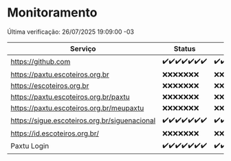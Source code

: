 # Monitoramento

Última verificação: 26/07/2025 19:09:00 -03

|Serviço|Status|Últimas 24h|
|---|---|---|
|https://github.com|<span title="2025-07-19: OK=23">✔️</span><span title="2025-07-20: OK=22">✔️</span><span title="2025-07-21: OK=22">✔️</span><span title="2025-07-22: OK=23">✔️</span><span title="2025-07-23: OK=23">✔️</span><span title="2025-07-24: OK=23">✔️</span><span title="2025-07-25: OK=21">✔️</span>|<span title="25/07/2025 19:09:00 -03 : 200">✔️</span><span title="25/07/2025 20:10:00 -03 : 200">✔️</span><span title="25/07/2025 21:51:00 -03 : 200">✔️</span><span title="25/07/2025 23:45:00 -03 : 200">✔️</span><span title="26/07/2025 00:52:00 -03 : 200">✔️</span><span title="26/07/2025 01:27:00 -03 : 200">✔️</span><span title="26/07/2025 02:14:00 -03 : 200">✔️</span><span title="26/07/2025 03:13:00 -03 : 200">✔️</span><span title="26/07/2025 04:10:00 -03 : 200">✔️</span><span title="26/07/2025 05:12:00 -03 : 200">✔️</span><span title="26/07/2025 06:09:00 -03 : 200">✔️</span><span title="26/07/2025 07:09:00 -03 : 200">✔️</span><span title="26/07/2025 08:08:00 -03 : 200">✔️</span><span title="26/07/2025 09:17:00 -03 : 200">✔️</span><span title="26/07/2025 10:22:00 -03 : 200">✔️</span><span title="26/07/2025 11:08:00 -03 : 200">✔️</span><span title="26/07/2025 12:09:00 -03 : 200">✔️</span><span title="26/07/2025 13:10:00 -03 : 200">✔️</span><span title="26/07/2025 14:07:00 -03 : 200">✔️</span><span title="26/07/2025 15:13:00 -03 : 200">✔️</span><span title="26/07/2025 16:07:00 -03 : 200">✔️</span><span title="26/07/2025 17:10:00 -03 : 200">✔️</span><span title="26/07/2025 18:08:00 -03 : 200">✔️</span><span title="26/07/2025 19:09:00 -03 : 200">✔️</span>|
|https://paxtu.escoteiros.org.br|<span title="2025-07-19: Falhas=23">❌</span><span title="2025-07-20: Falhas=22">❌</span><span title="2025-07-21: Falhas=22">❌</span><span title="2025-07-22: Falhas=23">❌</span><span title="2025-07-23: Falhas=23">❌</span><span title="2025-07-24: Falhas=23">❌</span><span title="2025-07-25: Falhas=21">❌</span>|<span title="25/07/2025 19:09:00 -03 : 403">❌</span><span title="25/07/2025 20:10:00 -03 : 403">❌</span><span title="25/07/2025 21:51:00 -03 : 403">❌</span><span title="25/07/2025 23:45:00 -03 : 403">❌</span><span title="26/07/2025 00:52:00 -03 : 403">❌</span><span title="26/07/2025 01:27:00 -03 : 403">❌</span><span title="26/07/2025 02:14:00 -03 : 403">❌</span><span title="26/07/2025 03:13:00 -03 : 403">❌</span><span title="26/07/2025 04:10:00 -03 : 403">❌</span><span title="26/07/2025 05:12:00 -03 : 403">❌</span><span title="26/07/2025 06:09:00 -03 : 403">❌</span><span title="26/07/2025 07:09:00 -03 : 403">❌</span><span title="26/07/2025 08:08:00 -03 : 403">❌</span><span title="26/07/2025 09:17:00 -03 : 403">❌</span><span title="26/07/2025 10:22:00 -03 : 403">❌</span><span title="26/07/2025 11:08:00 -03 : 403">❌</span><span title="26/07/2025 12:09:00 -03 : 403">❌</span><span title="26/07/2025 13:10:00 -03 : 403">❌</span><span title="26/07/2025 14:07:00 -03 : 403">❌</span><span title="26/07/2025 15:13:00 -03 : 403">❌</span><span title="26/07/2025 16:07:00 -03 : 403">❌</span><span title="26/07/2025 17:10:00 -03 : 403">❌</span><span title="26/07/2025 18:08:00 -03 : 403">❌</span><span title="26/07/2025 19:09:00 -03 : 403">❌</span>|
|https://escoteiros.org.br|<span title="2025-07-19: Falhas=23">❌</span><span title="2025-07-20: Falhas=22">❌</span><span title="2025-07-21: Falhas=22">❌</span><span title="2025-07-22: Falhas=23">❌</span><span title="2025-07-23: Falhas=23">❌</span><span title="2025-07-24: Falhas=23">❌</span><span title="2025-07-25: Falhas=21">❌</span>|<span title="25/07/2025 19:09:00 -03 : 403">❌</span><span title="25/07/2025 20:10:00 -03 : 403">❌</span><span title="25/07/2025 21:51:00 -03 : 403">❌</span><span title="25/07/2025 23:45:00 -03 : 403">❌</span><span title="26/07/2025 00:52:00 -03 : 403">❌</span><span title="26/07/2025 01:27:00 -03 : 403">❌</span><span title="26/07/2025 02:14:00 -03 : 403">❌</span><span title="26/07/2025 03:13:00 -03 : 403">❌</span><span title="26/07/2025 04:10:00 -03 : 403">❌</span><span title="26/07/2025 05:12:00 -03 : 403">❌</span><span title="26/07/2025 06:09:00 -03 : 403">❌</span><span title="26/07/2025 07:09:00 -03 : 403">❌</span><span title="26/07/2025 08:08:00 -03 : 403">❌</span><span title="26/07/2025 09:17:00 -03 : 403">❌</span><span title="26/07/2025 10:23:00 -03 : 403">❌</span><span title="26/07/2025 11:08:00 -03 : 403">❌</span><span title="26/07/2025 12:09:00 -03 : 403">❌</span><span title="26/07/2025 13:10:00 -03 : 403">❌</span><span title="26/07/2025 14:07:00 -03 : 403">❌</span><span title="26/07/2025 15:13:00 -03 : 403">❌</span><span title="26/07/2025 16:07:00 -03 : 403">❌</span><span title="26/07/2025 17:10:00 -03 : 403">❌</span><span title="26/07/2025 18:08:00 -03 : 403">❌</span><span title="26/07/2025 19:09:00 -03 : 403">❌</span>|
|https://paxtu.escoteiros.org.br/paxtu|<span title="2025-07-19: Falhas=23">❌</span><span title="2025-07-20: Falhas=22">❌</span><span title="2025-07-21: Falhas=22">❌</span><span title="2025-07-22: Falhas=23">❌</span><span title="2025-07-23: Falhas=23">❌</span><span title="2025-07-24: Falhas=23">❌</span><span title="2025-07-25: Falhas=21">❌</span>|<span title="25/07/2025 19:09:00 -03 : 403">❌</span><span title="25/07/2025 20:10:00 -03 : 403">❌</span><span title="25/07/2025 21:51:00 -03 : 403">❌</span><span title="25/07/2025 23:45:00 -03 : 403">❌</span><span title="26/07/2025 00:52:00 -03 : 403">❌</span><span title="26/07/2025 01:27:00 -03 : 403">❌</span><span title="26/07/2025 02:14:00 -03 : 403">❌</span><span title="26/07/2025 03:13:00 -03 : 403">❌</span><span title="26/07/2025 04:10:00 -03 : 403">❌</span><span title="26/07/2025 05:12:00 -03 : 403">❌</span><span title="26/07/2025 06:09:00 -03 : 403">❌</span><span title="26/07/2025 07:09:00 -03 : 403">❌</span><span title="26/07/2025 08:08:00 -03 : 403">❌</span><span title="26/07/2025 09:17:00 -03 : 403">❌</span><span title="26/07/2025 10:23:00 -03 : 403">❌</span><span title="26/07/2025 11:08:00 -03 : 403">❌</span><span title="26/07/2025 12:09:00 -03 : 403">❌</span><span title="26/07/2025 13:10:00 -03 : 403">❌</span><span title="26/07/2025 14:07:00 -03 : 403">❌</span><span title="26/07/2025 15:13:00 -03 : 403">❌</span><span title="26/07/2025 16:07:00 -03 : 403">❌</span><span title="26/07/2025 17:10:00 -03 : 403">❌</span><span title="26/07/2025 18:08:00 -03 : 403">❌</span><span title="26/07/2025 19:09:00 -03 : 403">❌</span>|
|https://paxtu.escoteiros.org.br/meupaxtu|<span title="2025-07-19: Falhas=23">❌</span><span title="2025-07-20: Falhas=22">❌</span><span title="2025-07-21: Falhas=22">❌</span><span title="2025-07-22: Falhas=23">❌</span><span title="2025-07-23: Falhas=23">❌</span><span title="2025-07-24: Falhas=23">❌</span><span title="2025-07-25: Falhas=21">❌</span>|<span title="25/07/2025 19:09:00 -03 : 403">❌</span><span title="25/07/2025 20:10:00 -03 : 403">❌</span><span title="25/07/2025 21:51:00 -03 : 403">❌</span><span title="25/07/2025 23:45:00 -03 : 403">❌</span><span title="26/07/2025 00:52:00 -03 : 403">❌</span><span title="26/07/2025 01:27:00 -03 : 403">❌</span><span title="26/07/2025 02:14:00 -03 : 403">❌</span><span title="26/07/2025 03:13:00 -03 : 403">❌</span><span title="26/07/2025 04:10:00 -03 : 403">❌</span><span title="26/07/2025 05:12:00 -03 : 403">❌</span><span title="26/07/2025 06:09:00 -03 : 403">❌</span><span title="26/07/2025 07:09:00 -03 : 403">❌</span><span title="26/07/2025 08:08:00 -03 : 403">❌</span><span title="26/07/2025 09:17:00 -03 : 403">❌</span><span title="26/07/2025 10:23:00 -03 : 403">❌</span><span title="26/07/2025 11:08:00 -03 : 403">❌</span><span title="26/07/2025 12:09:00 -03 : 403">❌</span><span title="26/07/2025 13:10:00 -03 : 403">❌</span><span title="26/07/2025 14:07:00 -03 : 403">❌</span><span title="26/07/2025 15:13:00 -03 : 403">❌</span><span title="26/07/2025 16:07:00 -03 : 403">❌</span><span title="26/07/2025 17:10:00 -03 : 403">❌</span><span title="26/07/2025 18:08:00 -03 : 403">❌</span><span title="26/07/2025 19:09:00 -03 : 403">❌</span>|
|https://sigue.escoteiros.org.br/siguenacional|<span title="2025-07-19: OK=23">✔️</span><span title="2025-07-20: OK=22">✔️</span><span title="2025-07-21: OK=22">✔️</span><span title="2025-07-22: OK=23">✔️</span><span title="2025-07-23: OK=23">✔️</span><span title="2025-07-24: OK=23">✔️</span><span title="2025-07-25: OK=21">✔️</span>|<span title="25/07/2025 19:09:00 -03 : 200">✔️</span><span title="25/07/2025 20:10:00 -03 : 200">✔️</span><span title="25/07/2025 21:51:00 -03 : 200">✔️</span><span title="25/07/2025 23:45:00 -03 : 200">✔️</span><span title="26/07/2025 00:52:00 -03 : 200">✔️</span><span title="26/07/2025 01:27:00 -03 : 200">✔️</span><span title="26/07/2025 02:14:00 -03 : 200">✔️</span><span title="26/07/2025 03:13:00 -03 : 200">✔️</span><span title="26/07/2025 04:10:00 -03 : 200">✔️</span><span title="26/07/2025 05:12:00 -03 : 200">✔️</span><span title="26/07/2025 06:09:00 -03 : 200">✔️</span><span title="26/07/2025 07:09:00 -03 : 200">✔️</span><span title="26/07/2025 08:08:00 -03 : 200">✔️</span><span title="26/07/2025 09:17:00 -03 : 200">✔️</span><span title="26/07/2025 10:23:00 -03 : 200">✔️</span><span title="26/07/2025 11:08:00 -03 : 200">✔️</span><span title="26/07/2025 12:09:00 -03 : 200">✔️</span><span title="26/07/2025 13:10:00 -03 : 200">✔️</span><span title="26/07/2025 14:07:00 -03 : 200">✔️</span><span title="26/07/2025 15:13:00 -03 : 200">✔️</span><span title="26/07/2025 16:07:00 -03 : 200">✔️</span><span title="26/07/2025 17:10:00 -03 : 200">✔️</span><span title="26/07/2025 18:08:00 -03 : 200">✔️</span><span title="26/07/2025 19:09:00 -03 : 200">✔️</span>|
|https://id.escoteiros.org.br/|<span title="2025-07-19: Falhas=23">❌</span><span title="2025-07-20: Falhas=22">❌</span><span title="2025-07-21: Falhas=22">❌</span><span title="2025-07-22: Falhas=23">❌</span><span title="2025-07-23: Falhas=23">❌</span><span title="2025-07-24: Falhas=23">❌</span><span title="2025-07-25: Falhas=21">❌</span>|<span title="25/07/2025 19:09:00 -03 : 403">❌</span><span title="25/07/2025 20:10:00 -03 : 403">❌</span><span title="25/07/2025 21:51:00 -03 : 403">❌</span><span title="25/07/2025 23:45:00 -03 : 403">❌</span><span title="26/07/2025 00:52:00 -03 : 403">❌</span><span title="26/07/2025 01:27:00 -03 : 403">❌</span><span title="26/07/2025 02:14:00 -03 : 403">❌</span><span title="26/07/2025 03:13:00 -03 : 403">❌</span><span title="26/07/2025 04:10:00 -03 : 403">❌</span><span title="26/07/2025 05:12:00 -03 : 403">❌</span><span title="26/07/2025 06:09:00 -03 : 403">❌</span><span title="26/07/2025 07:09:00 -03 : 403">❌</span><span title="26/07/2025 08:08:00 -03 : 403">❌</span><span title="26/07/2025 09:17:00 -03 : 403">❌</span><span title="26/07/2025 10:23:00 -03 : 403">❌</span><span title="26/07/2025 11:08:00 -03 : 403">❌</span><span title="26/07/2025 12:09:00 -03 : 403">❌</span><span title="26/07/2025 13:10:00 -03 : 403">❌</span><span title="26/07/2025 14:07:00 -03 : 403">❌</span><span title="26/07/2025 15:13:00 -03 : 403">❌</span><span title="26/07/2025 16:07:00 -03 : 403">❌</span><span title="26/07/2025 17:10:00 -03 : 403">❌</span><span title="26/07/2025 18:08:00 -03 : 403">❌</span><span title="26/07/2025 19:09:00 -03 : 403">❌</span>|
|Paxtu Login|<span title="2025-07-19: OK=23">✔️</span><span title="2025-07-20: OK=22">✔️</span><span title="2025-07-21: OK=22">✔️</span><span title="2025-07-22: OK=23">✔️</span><span title="2025-07-23: OK=23">✔️</span><span title="2025-07-24: OK=23">✔️</span><span title="2025-07-25: OK=21">✔️</span>|<span title="25/07/2025 19:09:00 -03 : 200">✔️</span><span title="25/07/2025 20:10:00 -03 : 200">✔️</span><span title="25/07/2025 21:51:00 -03 : 200">✔️</span><span title="25/07/2025 23:45:00 -03 : 200">✔️</span><span title="26/07/2025 00:52:00 -03 : 200">✔️</span><span title="26/07/2025 01:27:00 -03 : 200">✔️</span><span title="26/07/2025 02:14:00 -03 : 200">✔️</span><span title="26/07/2025 03:13:00 -03 : 200">✔️</span><span title="26/07/2025 04:10:00 -03 : 200">✔️</span><span title="26/07/2025 05:12:00 -03 : 200">✔️</span><span title="26/07/2025 06:09:00 -03 : 200">✔️</span><span title="26/07/2025 07:09:00 -03 : 200">✔️</span><span title="26/07/2025 08:08:00 -03 : 200">✔️</span><span title="26/07/2025 09:17:00 -03 : 200">✔️</span><span title="26/07/2025 10:23:00 -03 : 200">✔️</span><span title="26/07/2025 11:08:00 -03 : 200">✔️</span><span title="26/07/2025 12:09:00 -03 : 200">✔️</span><span title="26/07/2025 13:10:00 -03 : 200">✔️</span><span title="26/07/2025 14:07:00 -03 : 200">✔️</span><span title="26/07/2025 15:13:00 -03 : 200">✔️</span><span title="26/07/2025 16:07:00 -03 : 200">✔️</span><span title="26/07/2025 17:10:00 -03 : 200">✔️</span><span title="26/07/2025 18:08:00 -03 : 200">✔️</span><span title="26/07/2025 19:09:00 -03 : 200">✔️</span>|
